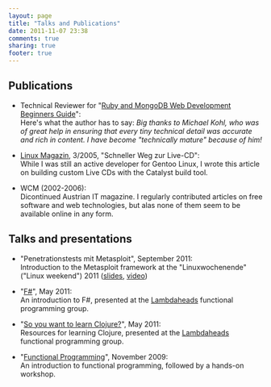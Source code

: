 ```yaml
---
layout: page
title: "Talks and Publications"
date: 2011-11-07 23:38
comments: true
sharing: true
footer: true
---
```


Publications
---
* Technical Reviewer for "[Ruby and MongoDB Web Development Beginners Guide](http://www.packtpub.com/ruby-and-mongodb-web-development-beginners-guide/book)":<br> Here's what the author has to say: <em>Big thanks to Michael Kohl, who was of great help in ensuring that every tiny technical detail was accurate and rich in content. I have become "technically mature" because of him!</em>

* [Linux Magazin](http://www.linux-magazin.de/), 3/2005, "Schneller Weg zur Live-CD":<br>While I was still an active developer for Gentoo Linux, I wrote this article on building custom Live CDs with the Catalyst build tool.

* WCM (2002-2006):<br>Dicontinued Austrian IT magazine. I regularly contributed articles on free software and web technologies, but alas none of them seem to be available online in any form.

Talks and presentations
---

* "Penetrationstests mit Metasploit", September 2011:<br>Introduction to the Metasploit framework at the "Linuxwochenende" ("Linux weekend") 2011 ([slides](http://linuxwochenende2011.luga.at/3/linuxwochenende.pdf), [video](http://linuxwochenende2011.luga.at/videos/20110924_173856_penetrationstest_mit_metasploit.mp4))


* "[F#](https://docs.google.com/present/edit?id=0AcoyWa4tOkzZZGZuZjdtbnBfNjJ6N2g3a3JobQ&authkey=CJ3ksuEI)", May 2011:<br>An introduction to F#, presented at the [Lambdaheads](https://metalab.at/wiki/Lambdaheads) functional programming group.

* "[So you want to learn Clojure?](https://gist.github.com/f75c6620651c727d0051)", May 2011:<br>Resources for learning Clojure, presented at the [Lambdaheads](https://metalab.at/wiki/Lambdaheads) functional programming group.

* "[Functional Programming](https://docs.google.com/present/edit?id=0AReSVv0RskoiZGdoZDY4ZDhfNmN6cW12bmY0&hl=en_US)", November 2009:<br>An introduction to functional programming, followed by a hands-on workshop.
